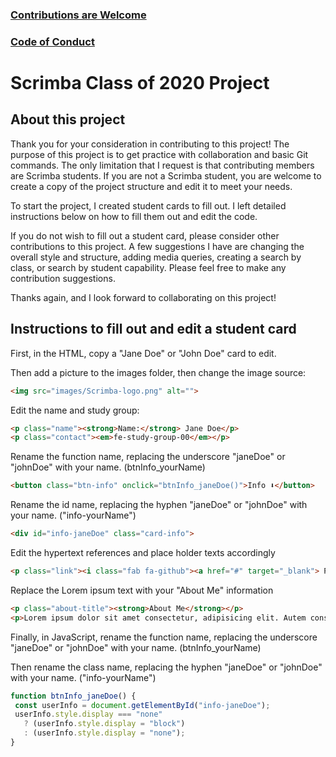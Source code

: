 ### [Contributions are Welcome](https://github.com/MichaelLarocca/Scrimba-Class-of-2020/blob/master/CONTRIBUTING.md)
### [Code of Conduct](https://github.com/MichaelLarocca/Scrimba-Class-of-2020/blob/master/CODE_OF_CONDUCT.md)

# Scrimba Class of 2020 Project
## About this project 
Thank you for your consideration in contributing to this project! The purpose of this project is to get practice with collaboration and basic Git commands. The only limitation that I request is that contributing members are Scrimba students. If you are not a Scrimba student, you are welcome to create a copy of the project structure and edit it to meet your needs.

To start the project, I created student cards to fill out. I left detailed instructions below on how to fill them out and edit the code.

If you do not wish to fill out a student card, please consider other contributions to this project. A few suggestions I have are changing the overall style and structure, adding media queries, creating a search by class, or search by student capability. Please feel free to make any contribution suggestions.

Thanks again, and I look forward to collaborating on this project!

## Instructions to fill out and edit a student card
First, in the HTML, copy a "Jane Doe" or "John Doe" card to edit.

Then add a picture to the images folder, then change the image source:
```html
<img src="images/Scrimba-logo.png" alt="">
```

Edit the name and study group:
```html
<p class="name"><strong>Name:</strong> Jane Doe</p>
<p class="contact"><em>fe-study-group-00</em></p>
```      

Rename the function name, replacing the underscore "janeDoe" or "johnDoe" with your name. (btnInfo_yourName)
```html
<button class="btn-info" onclick="btnInfo_janeDoe()">Info ⬇</button>
```

Rename the id name, replacing the hyphen "janeDoe" or "johnDoe" with your name. ("info-yourName")

```html
<div id="info-janeDoe" class="card-info">
```

Edit the hypertext references and place holder texts accordingly 

```html
<p class="link"><i class="fab fa-github"><a href="#" target="_blank"> PlaceHolder</a></i></p>
```

Replace the Lorem ipsum text with your "About Me" information

```html
<p class="about-title"><strong>About Me</strong></p>
<p>Lorem ipsum dolor sit amet consectetur, adipisicing elit. Autem consequatur pariatur totam!</p>
 ```
 
 Finally, in JavaScript, rename the function name, replacing the underscore "janeDoe" or "johnDoe" with your name. (btnInfo_yourName)

Then rename the class name, replacing the hyphen "janeDoe" or "johnDoe" with your name. ("info-yourName")
 
 ```js
 function btnInfo_janeDoe() {
  const userInfo = document.getElementById("info-janeDoe");
  userInfo.style.display === "none"
    ? (userInfo.style.display = "block")
    : (userInfo.style.display = "none");
}
```
